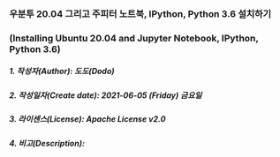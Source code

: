 ### 우분투 20.04 그리고 주피터 노트북, IPython, Python 3.6 설치하기
### (Installing Ubuntu 20.04 and Jupyter Notebook, IPython, Python 3.6)

##### 1. 작성자(Author): 도도(Dodo)
##### 2. 작성일자(Create date): 2021-06-05 (Friday) 금요일
##### 3. 라이센스(License): Apache License v2.0
##### 4. 비고(Description):
